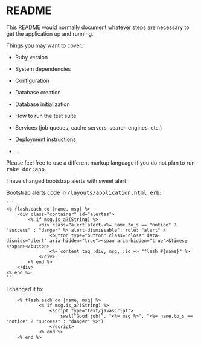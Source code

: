 # README

This README would normally document whatever steps are necessary to get the
application up and running.

Things you may want to cover:

* Ruby version

* System dependencies

* Configuration

* Database creation

* Database initialization

* How to run the test suite

* Services (job queues, cache servers, search engines, etc.)

* Deployment instructions

* ...


Please feel free to use a different markup language if you do not plan to run
<tt>rake doc:app</tt>.

I have changed bootstrap alerts with sweet alert.

Bootstrap alerts code in <tt>/layouts/application.html.erb</tt>:

	```
	<% flash.each do |name, msg| %>
		<div class="container" id="alertas">
			<% if msg.is_a?(String) %>
				<div class="alert alert-<%= name.to_s == "notice" ? "success" : "danger" %> alert-dismissable", role: "alert" >
					<button type="button" class="close" data-dismiss="alert" aria-hidden="true"><span aria-hidden="true">&times;</span></button>
					<%= content_tag :div, msg, :id => "flash_#{name}" %>
				</div>
			<% end %>
		</div>
	<% end %>
	```

I changed it to:
```
	<% flash.each do |name, msg| %>
			<% if msg.is_a?(String) %>
				<script type="text/javascript">			
					swal("Good job!", "<%= msg %>", "<%= name.to_s == "notice" ? "success" : "danger" %>")
				</script>
			<% end %>
	<% end %>
```